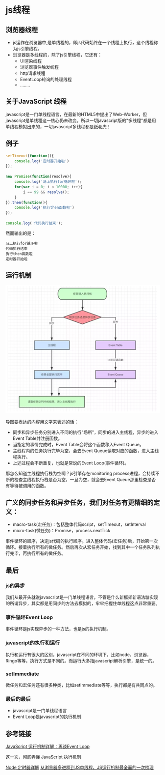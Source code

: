 # js线程

## 浏览器线程

- js运作在浏览器中,是单线程的，即js代码始终在一个线程上执行，这个线程称为js引擎线程。
- 浏览器是多线程的，除了js引擎线程，它还有： 
    - UI渲染线程
    - 浏览器事件触发线程
    - http请求线程
    - EventLoop轮询的处理线程
    - ……..
    
## 关于JavaScript 线程
  javascript是一门单线程语言，在最新的HTML5中提出了Web-Worker，但javascript是单线程这一核心仍未改变。所以一切javascript版的"多线程"都是用单线程模拟出来的，一切javascript多线程都是纸老虎！

## 例子

```js
setTimeout(function(){
    console.log('定时器开始啦')
});

new Promise(function(resolve){
    console.log('马上执行for循环啦');
    for(var i = 0; i < 10000; i++){
        i == 99 && resolve();
    }
}).then(function(){
    console.log('执行then函数啦')
});

console.log('代码执行结束');

```
然而输出的是：
```text
马上执行for循环啦
代码执行结束
执行then函数啦
定时器开始啦
```

## 运行机制
![运行机制](./运行机制.png)

导图要表达的内容用文字来表述的话：
- 同步和异步任务分别进入不同的执行"场所"，同步的进入主线程，异步的进入Event Table并注册函数。
- 当指定的事情完成时，Event Table会将这个函数移入Event Queue。
- 主线程内的任务执行完毕为空，会去Event Queue读取对应的函数，进入主线程执行。
- 上述过程会不断重复，也就是常说的Event Loop(事件循环)。

那怎么知道主线程执行栈为空啊？js引擎存在monitoring process进程，会持续不断的检查主线程执行栈是否为空，一旦为空，就会去Event Queue那里检查是否有等待被调用的函数。

 
## 广义的同步任务和异步任务，我们对任务有更精细的定义：
- macro-task(宏任务)：包括整体代码script，setTimeout，setInterval
- micro-task(微任务)：Promise，process.nextTick

事件循环的顺序，决定js代码的执行顺序。进入整体代码(宏任务)后，开始第一次循环。接着执行所有的微任务。然后再次从宏任务开始，找到其中一个任务队列执行完毕，再执行所有的微任务。


## 最后

### js的异步
我们从最开头就说javascript是一门单线程语言，不管是什么新框架新语法糖实现的所谓异步，其实都是用同步的方法去模拟的，牢牢把握住单线程这点非常重要。

### 事件循环Event Loop
事件循环是js实现异步的一种方法，也是js的执行机制。

### javascript的执行和运行
执行和运行有很大的区别，javascript在不同的环境下，比如node，浏览器，Ringo等等，执行方式是不同的。而运行大多指javascript解析引擎，是统一的。

### setImmediate
微任务和宏任务还有很多种类，比如setImmediate等等，执行都是有共同点的。

### 最后的最后
- javascript是一门单线程语言
- Event Loop是javascript的执行机制
## 参考链接
[JavaScript 运行机制详解：再谈Event Loop](http://www.ruanyifeng.com/blog/2014/10/event-loop.html)

[这一次，彻底弄懂 JavaScript 执行机制](https://juejin.im/post/59e85eebf265da430d571f89)

[Node 定时器详解](http://www.ruanyifeng.com/blog/2018/02/node-event-loop.html)
[从浏览器多进程到JS单线程，JS运行机制最全面的一次梳理](https://segmentfault.com/a/1190000012925872#articleHeader6)
